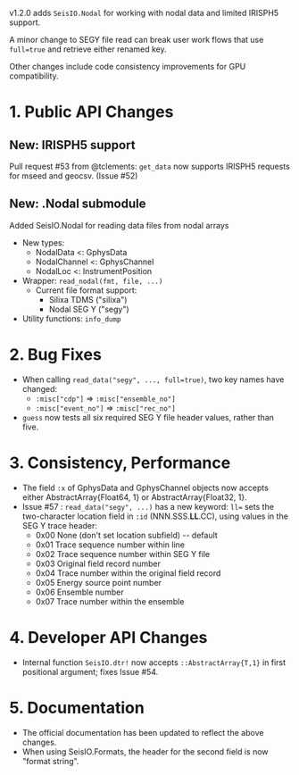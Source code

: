 v1.2.0 adds `SeisIO.Nodal` for working with nodal data and limited IRISPH5 support.

A minor change to SEGY file read can break user work flows that use `full=true` and retrieve either renamed key.

Other changes include code consistency improvements for GPU compatibility.

# 1. **Public API Changes**

## New: IRISPH5 support
Pull request #53 from @tclements: `get_data` now supports IRISPH5 requests for
mseed and geocsv. (Issue #52)

## New: .Nodal submodule
Added SeisIO.Nodal for reading data files from nodal arrays
* New types:
  + NodalData <: GphysData
  + NodalChannel <: GphysChannel
  + NodalLoc <: InstrumentPosition
* Wrapper: `read_nodal(fmt, file, ...)`
  + Current file format support:
    + Silixa TDMS ("silixa")
    + Nodal SEG Y ("segy")
* Utility functions: `info_dump`

# 2. **Bug Fixes**
* When calling `read_data("segy", ..., full=true)`, two key names have changed:
  + `:misc["cdp"]` => `:misc["ensemble_no"]`
  + `:misc["event_no"]` => `:misc["rec_no"]`
* `guess` now tests all six required SEG Y file header values, rather than five.

# 3. **Consistency, Performance**
* The field `:x` of GphysData and GphysChannel objects now accepts either AbstractArray{Float64, 1} or AbstractArray{Float32, 1}.
* Issue #57 : `read_data("segy", ...)` has a new keyword: `ll=` sets the two-character location field in `:id` (NNN.SSS.**LL**.CC), using values in the SEG Y trace header:
  + 0x00 None (don't set location subfield) -- default
  + 0x01 Trace sequence number within line
  + 0x02 Trace sequence number within SEG Y file
  + 0x03 Original field record number
  + 0x04 Trace number within the original field record
  + 0x05 Energy source point number
  + 0x06 Ensemble number
  + 0x07 Trace number within the ensemble

# 4. **Developer API Changes**
* Internal function `SeisIO.dtr!` now accepts `::AbstractArray{T,1}` in first positional argument; fixes Issue #54.

# 5. **Documentation**
* The official documentation has been updated to reflect the above changes.
* When using SeisIO.Formats, the header for the second field is now "format string".
